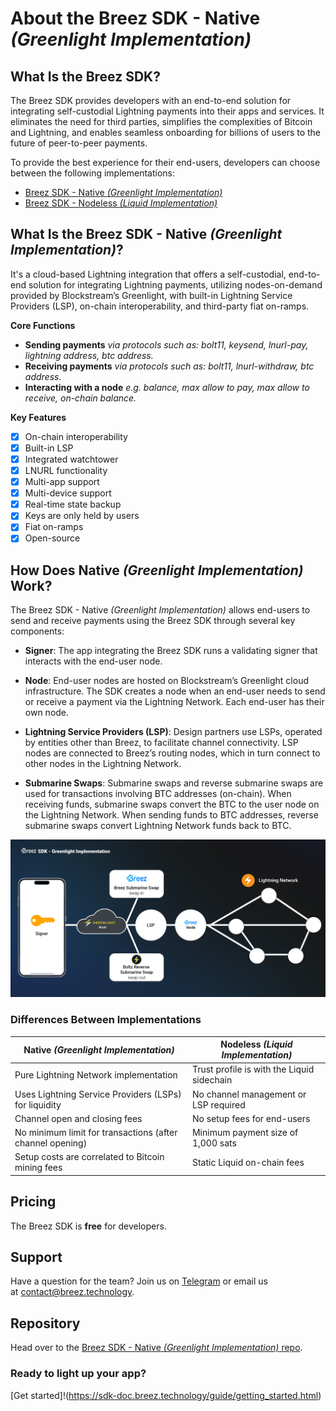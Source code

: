 # About the Breez SDK - Native *(Greenlight Implementation)*

## **What Is the Breez SDK?**

The Breez SDK provides developers with an end-to-end solution for integrating self-custodial Lightning payments into their apps and services. It eliminates the need for third parties, simplifies the complexities of Bitcoin and Lightning, and enables seamless onboarding for billions of users to the future of peer-to-peer payments.

To provide the best experience for their end-users, developers can choose between the following implementations:

- [Breez SDK - Native *(Greenlight Implementation)*](../guide/about_breez_sdk_greenlight.md#what-is-the-greenlight-implementation)
- [Breez SDK - Nodeless *(Liquid Implementation)*](https://sdk-doc-liquid.breez.technology/)

## **What Is the Breez SDK - Native *(Greenlight Implementation)*?**

It's a cloud-based Lightning integration that offers a self-custodial, end-to-end solution for integrating Lightning payments, utilizing nodes-on-demand provided by Blockstream’s Greenlight, with built-in Lightning Service Providers (LSP), on-chain interoperability, and third-party fiat on-ramps.

**Core Functions**

- **Sending payments** *via protocols such as: bolt11, keysend, lnurl-pay, lightning address, btc address.*
- **Receiving payments** *via protocols such as: bolt11, lnurl-withdraw, btc address.*
- **Interacting with a node** *e.g. balance, max allow to pay, max allow to receive, on-chain balance.*

**Key Features**

- [x]  On-chain interoperability
- [x]  Built-in LSP
- [x]  Integrated watchtower
- [x]  LNURL functionality
- [x]  Multi-app support
- [x]  Multi-device support
- [x]  Real-time state backup
- [x]  Keys are only held by users
- [x]  Fiat on-ramps
- [x]  Open-source

## How Does Native *(Greenlight Implementation)* Work?

The Breez SDK - Native *(Greenlight Implementation)* allows end-users to send and receive payments using the Breez SDK through several key components:

- **Signer**: The app integrating the Breez SDK runs a validating signer that interacts with the end-user node.
  
- **Node**: End-user nodes are hosted on Blockstream’s Greenlight cloud infrastructure. The SDK creates a node when an end-user needs to send or receive a payment via the Lightning Network. Each end-user has their own node.

- **Lightning Service Providers (LSP)**: Design partners use LSPs, operated by entities other than Breez, to facilitate channel connectivity. LSP nodes are connected to Breez’s routing nodes, which in turn connect to other nodes in the Lightning Network.

- **Submarine Swaps**: Submarine swaps and reverse submarine swaps are used for transactions involving BTC addresses (on-chain). When receiving funds, submarine swaps convert the BTC to the user node on the Lightning Network. When sending funds to BTC addresses, reverse submarine swaps convert Lightning Network funds back to BTC.

![Breez SDK - Greenlight](https://github.com/breez/breez-sdk-docs/raw/main/src/images/BreezSDK_Greenlight.png)

### **Differences Between Implementations**

| Native *(Greenlight Implementation)* | Nodeless *(Liquid Implementation)* |
| --- | --- |
| Pure Lightning Network implementation | Trust profile is with the Liquid sidechain |
| Uses Lightning Service Providers (LSPs) for liquidity | No channel management or LSP required |
| Channel open and closing fees | No setup fees for end-users |
| No minimum limit for transactions (after channel opening) | Minimum payment size of 1,000 sats |
| Setup costs are correlated to Bitcoin mining fees | Static Liquid on-chain fees |


## Pricing

The Breez SDK is **free** for developers.

## Support

Have a question for the team? Join us on [Telegram](https://t.me/breezsdk) or email us at [contact@breez.technology](mailto:contact@breez.technology).

## Repository

Head over to the [Breez SDK - Native *(Greenlight Implementation)* repo](https://github.com/breez/breez-sdk).

### Ready to light up your app? 

[Get started]!(https://sdk-doc.breez.technology/guide/getting_started.html)
